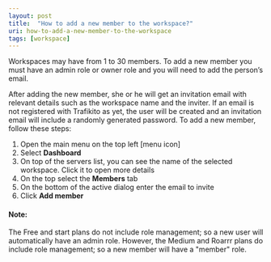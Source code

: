 ```yaml
---
layout: post
title:  "How to add a new member to the workspace?"
uri: how-to-add-a-new-member-to-the-workspace
tags: [workspace]
---
```


Workspaces may have from 1 to 30 members. To add a new member you must have an admin role or owner role and you will need to add the person’s email.

<!-- more -->

After adding the new member, she or he will get an invitation email with relevant details such as the workspace name and the inviter. If an email is not registered with Trafikito as yet, the user will be created and an invitation email will include a randomly generated password. To add a new member, follow these steps:

1.  Open the main menu on the top left \[menu icon\]
2.  Select **Dashboard**
3.  On top of the servers list, you can see the name of the selected workspace. Click it to open more details
4.  On the top select the **Members** tab
5.  On the bottom of the active dialog enter the email to invite
6.  Click **Add member**

#### Note:

The Free and start plans do not include role management; so a new user will automatically have an admin role. However, the Medium and Roarrr plans do include role management; so a new member will have a "member" role.